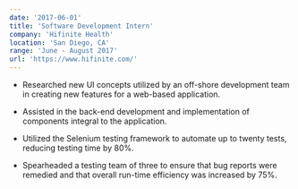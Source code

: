 ```yaml
---
date: '2017-06-01'
title: 'Software Development Intern'
company: 'Hifinite Health'
location: 'San Diego, CA'
range: 'June - August 2017'
url: 'https://www.hifinite.com/'
---
```


- Researched new UI concepts utilized by an off-shore development team in creating new features for a web-based application.

- Assisted in the back-end development and implementation of components integral to the application.

- Utilized the Selenium testing framework to automate up to twenty tests, reducing testing time by 80%.

- Spearheaded a testing team of three to ensure that bug reports were remedied and that overall run-time efficiency was increased by 75%.
